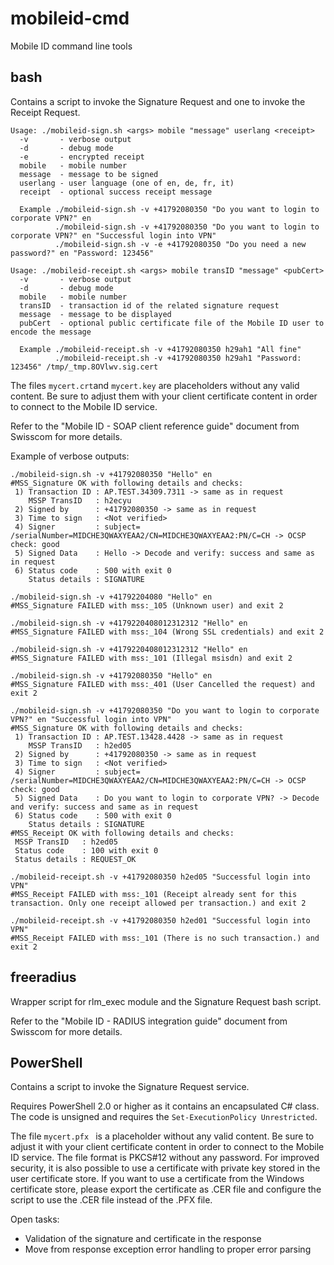 mobileid-cmd
============

Mobile ID command line tools

## bash

Contains a script to invoke the Signature Request and one to invoke the Receipt Request.

```
Usage: ./mobileid-sign.sh <args> mobile "message" userlang <receipt>
  -v       - verbose output
  -d       - debug mode
  -e       - encrypted receipt
  mobile   - mobile number
  message  - message to be signed
  userlang - user language (one of en, de, fr, it)
  receipt  - optional success receipt message

  Example ./mobileid-sign.sh -v +41792080350 "Do you want to login to corporate VPN?" en
          ./mobileid-sign.sh -v +41792080350 "Do you want to login to corporate VPN?" en "Successful login into VPN"
          ./mobileid-sign.sh -v -e +41792080350 "Do you need a new password?" en "Password: 123456"
```

```
Usage: ./mobileid-receipt.sh <args> mobile transID "message" <pubCert>
  -v       - verbose output
  -d       - debug mode
  mobile   - mobile number
  transID  - transaction id of the related signature request
  message  - message to be displayed
  pubCert  - optional public certificate file of the Mobile ID user to encode the message

  Example ./mobileid-receipt.sh -v +41792080350 h29ah1 "All fine"
          ./mobileid-receipt.sh -v +41792080350 h29ah1 "Password: 123456" /tmp/_tmp.8OVlwv.sig.cert

```


The files `mycert.crt`and `mycert.key` are placeholders without any valid content. Be sure to adjust them with your client certificate content in order to connect to the Mobile ID service.

Refer to the "Mobile ID - SOAP client reference guide" document from Swisscom for more details.


Example of verbose outputs:
```
./mobileid-sign.sh -v +41792080350 "Hello" en
#MSS_Signature OK with following details and checks:
 1) Transaction ID : AP.TEST.34309.7311 -> same as in request
    MSSP TransID   : h2ecyu
 2) Signed by      : +41792080350 -> same as in request
 3) Time to sign   : <Not verified>
 4) Signer         : subject= /serialNumber=MIDCHE3QWAXYEAA2/CN=MIDCHE3QWAXYEAA2:PN/C=CH -> OCSP check: good
 5) Signed Data    : Hello -> Decode and verify: success and same as in request
 6) Status code    : 500 with exit 0
    Status details : SIGNATURE
```

```
./mobileid-sign.sh -v +41792204080 "Hello" en
#MSS_Signature FAILED with mss:_105 (Unknown user) and exit 2

./mobileid-sign.sh -v +4179220408012312312 "Hello" en
#MSS_Signature FAILED with mss:_104 (Wrong SSL credentials) and exit 2

./mobileid-sign.sh -v +4179220408012312312 "Hello" en
#MSS_Signature FAILED with mss:_101 (Illegal msisdn) and exit 2

./mobileid-sign.sh -v +41792080350 "Hello" en
#MSS_Signature FAILED with mss:_401 (User Cancelled the request) and exit 2
```

```
./mobileid-sign.sh -v +41792080350 "Do you want to login to corporate VPN?" en "Successful login into VPN"
#MSS_Signature OK with following details and checks:
 1) Transaction ID : AP.TEST.13428.4428 -> same as in request
    MSSP TransID   : h2ed05
 2) Signed by      : +41792080350 -> same as in request
 3) Time to sign   : <Not verified>
 4) Signer         : subject= /serialNumber=MIDCHE3QWAXYEAA2/CN=MIDCHE3QWAXYEAA2:PN/C=CH -> OCSP check: good
 5) Signed Data    : Do you want to login to corporate VPN? -> Decode and verify: success and same as in request
 6) Status code    : 500 with exit 0
    Status details : SIGNATURE
#MSS_Receipt OK with following details and checks:
 MSSP TransID   : h2ed05
 Status code    : 100 with exit 0
 Status details : REQUEST_OK
```

```
./mobileid-receipt.sh -v +41792080350 h2ed05 "Successful login into VPN"
#MSS_Receipt FAILED with mss:_101 (Receipt already sent for this transaction. Only one receipt allowed per transaction.) and exit 2

./mobileid-receipt.sh -v +41792080350 h2ed01 "Successful login into VPN"
#MSS_Receipt FAILED with mss:_101 (There is no such transaction.) and exit 2
```


## freeradius

Wrapper script for rlm_exec module and the Signature Request bash script.

Refer to the "Mobile ID - RADIUS integration guide" document from Swisscom for more details.


## PowerShell

Contains a script to invoke the Signature Request service.

Requires PowerShell 2.0 or higher as it contains an encapsulated C# class.
The code is unsigned and requires the `Set-ExecutionPolicy Unrestricted`.

The file `mycert.pfx ` is a placeholder without any valid content. Be sure to adjust it with your client certificate content in order to connect to the Mobile ID service. The file format is PKCS#12 without any password. For improved security, it is also possible to use a certificate with private key stored in the user certificate store. If you want to use a certificate from the Windows certificate store, please export the certificate as .CER file and configure the script to use the .CER file instead of the .PFX file.

Open tasks:
- Validation of the signature and certificate in the response
- Move from response exception error handling to proper error parsing
